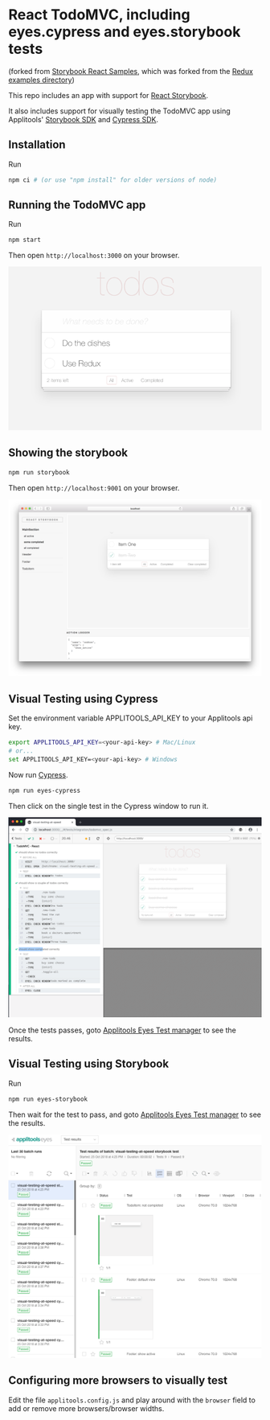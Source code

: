 # React TodoMVC, including eyes.cypress and eyes.storybook tests

(forked from [Storybook React Samples](https://github.com/kadira-samples/react-storybook-demo), which was
forked from the [Redux examples directory](https://github.com/reactjs/redux/tree/master/examples/todomvc))

This repo includes an app with support for [React Storybook](https://github.com/kadirahq/react-storybook).

It also includes support for visually testing the TodoMVC app using
Applitools' [Storybook SDK](https://npmjs.com/package/@applitools/eyes.storybook) and [Cypress SDK](https://npmjs.com/package/@applitools/eyes.cypress).

## Installation

Run

```sh
npm ci # (or use "npm install" for older versions of node)
```

## Running the TodoMVC app

Run

```sh
npm start
```

Then open `http://localhost:3000` on your browser.

![TodoMVC Screenshot](.github/todomvc-screenshot.png)

## Showing the storybook

```sh
npm run storybook
```

Then open `http://localhost:9001` on your browser.

![Storybook](.github/storybook-screenshot.png)

## Visual Testing using Cypress

Set the environment variable APPLITOOLS_API_KEY to your Applitools api key.

```sh
export APPLITOOLS_API_KEY=<your-api-key> # Mac/Linux
# or...
set APPLITOOLS_API_KEY=<your-api-key> # Windows
```

Now run [Cypress](https://cypress.io).

```sh
npm run eyes-cypress
```

Then click on the single test in the Cypress window to run it.

![Eyes Cypress](.github/eyes-cypress-screenshot.png)

Once the tests passes,
goto [Applitools Eyes Test manager](https://eyes.applitools.com) to see the results.

## Visual Testing using Storybook

Run

```sh
npm run eyes-storybook
```

Then wait for the test to pass, and goto [Applitools Eyes Test manager](https://eyes.applitools.com) to see the results.

![Eyes Cypress](.github/eyes-storybook-screenshot.png)

## Configuring more browsers to visually test

Edit the file `applitools.config.js` and play around with the `browser` field
to add or remove more browsers/browser widths.
